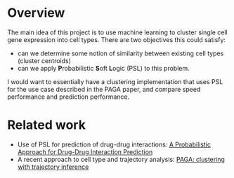 # Overview

The main idea of this project is to use machine learning to cluster single cell
gene expression into cell types. There are two objectives this could satisfy:

* can we determine some notion of similarity between existing cell types (cluster centroids)
* can we apply **P**robabilistic **S**oft **L**ogic (PSL) to this problem.

I would want to essentially have a clustering implementation that uses PSL for the
use case described in the PAGA paper, and compare speed performance and prediction performance.

# Related work

* Use of PSL for prediction of drug-drug interactions: [A Probabilistic Approach for Drug-Drug Interaction Prediction][paper-psl-drugs]
* A recent approach to cell type and trajectory analysis: [PAGA: clustering with trajectory inference][paper-paga]
    
<!-- resources -->
[paper-psl-drugs]: https://linqs.soe.ucsc.edu/sites/default/files/papers/sridhar-bioinformatics_2016.pdf
[paper-paga]:      https://genomebiology.biomedcentral.com/articles/10.1186/s13059-019-1663-x
